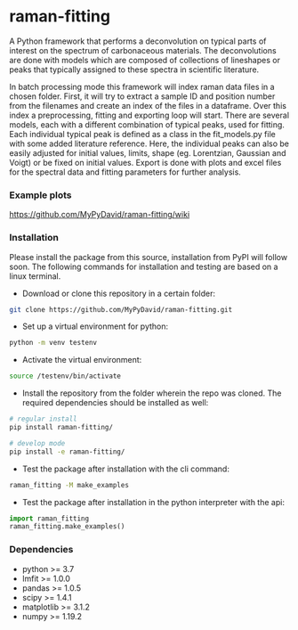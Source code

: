 # raman-fitting
 A Python framework that performs a deconvolution on typical parts of interest on the spectrum of carbonaceous materials.
 The deconvolutions are done with models which are composed of collections of lineshapes or peaks that typically assigned to these spectra in scientific literature.
 
 


In batch processing mode this framework will index raman data files in a chosen folder.
First, it will try to extract a sample ID and position number from the filenames and create an index of the files in a dataframe. Over this index a preprocessing, fitting and exporting loop will start.
There are several models, each with a different combination of typical peaks, used for fitting. Each individual typical peak is defined as a class in the fit_models.py file with some added literature reference. Here, the individual peaks can also be easily adjusted for initial values, limits, shape (eg. Lorentzian, Gaussian and Voigt) or be fixed on initial values.
Export is done with plots and excel files for the spectral data and fitting parameters for further analysis.


### Example plots

https://github.com/MyPyDavid/raman-fitting/wiki


### Installation

Please install the package from this source, installation from PyPI will follow soon.
The following commands for installation and testing are based on a linux terminal.

- Download or clone this repository in a certain folder:
``` bash
git clone https://github.com/MyPyDavid/raman-fitting.git
```
 - Set up a virtual environment for python:
``` bash
python -m venv testenv
```
- Activate the virtual environment:
``` bash
source /testenv/bin/activate
```
- Install the repository from the folder wherein the repo was cloned. The required dependencies should be installed as well:
``` bash
# regular install
pip install raman-fitting/

# develop mode
pip install -e raman-fitting/
```
- Test the package after installation with the cli command:
``` bash
raman_fitting -M make_examples
```
- Test the package after installation in the python interpreter with the api:
``` python
import raman_fitting
raman_fitting.make_examples()
```

### Dependencies

- python >= 3.7
- lmfit >= 1.0.0
- pandas >= 1.0.5
- scipy >= 1.4.1
- matplotlib >= 3.1.2
- numpy >= 1.19.2

